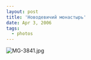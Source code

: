 ```yaml
---
layout: post
title: 'Новодевичий монастырь'
date: Apr 3, 2006
tags:
  - photos
---
```




![MG-3841.jpg](upload://MG-3841.jpg)

